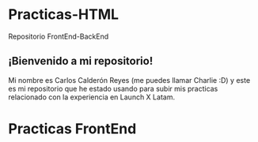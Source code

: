 # Practicas-HTML
Repositorio FrontEnd-BackEnd

## ¡Bienvenido a mi repositorio!
Mi nombre es Carlos Calderón Reyes (me puedes llamar Charlie :D) y este es mi repositorio que he estado usando para subir mis practicas relacionado con la experiencia en Launch X Latam.

# Practicas FrontEnd
